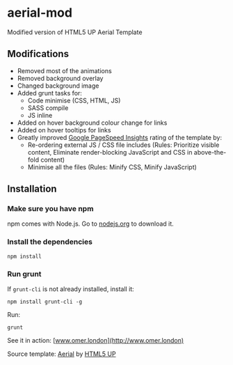 aerial-mod
==========

Modified version of HTML5 UP Aerial Template

## Modifications

* Removed most of the animations
* Removed background overlay
* Changed background image
* Added grunt tasks for:
  * Code minimise (CSS, HTML, JS)
  * SASS compile
  * JS inline
* Added on hover background colour change for links
* Added on hover tooltips for links
* Greatly improved [Google PageSpeed Insights](https://developers.google.com/speed/pagespeed/insights/) rating of the template by:
  * Re-ordering external JS / CSS file includes (Rules: Prioritize visible content, Eliminate render-blocking JavaScript and CSS in above-the-fold content)
  * Minimise all the files (Rules: Minify CSS, Minify JavaScript)

## Installation

### Make sure you have npm

npm comes with Node.js. Go to [nodejs.org](https://www.nodejs.org) to download it.

### Install the dependencies

```
npm install
```

### Run grunt

If `grunt-cli` is not already installed, install it:

```
npm install grunt-cli -g
```

Run:
```
grunt
```

See it in action:
[www.omer.london](http://www.omer.london)

Source template: [Aerial](http://html5up.net/uploads/demos/aerial/)
by [HTML5 UP](http://html5up.net/)
